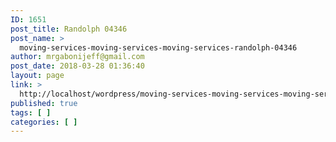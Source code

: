 ```yaml
---
ID: 1651
post_title: Randolph 04346
post_name: >
  moving-services-moving-services-moving-services-randolph-04346
author: mrgabonijeff@gmail.com
post_date: 2018-03-28 01:36:40
layout: page
link: >
  http://localhost/wordpress/moving-services-moving-services-moving-services-randolph-04346/
published: true
tags: [ ]
categories: [ ]
---
```

